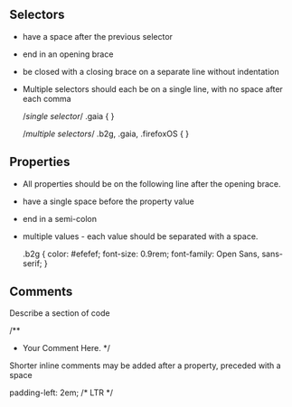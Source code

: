## Selectors

* have a space after the previous selector
* end in an opening brace
* be closed with a closing brace on a separate line without indentation
* Multiple selectors should each be on a single line, with no space after each comma

  /*single selector*/
  .gaia {
  }

  /*multiple selectors*/
  .b2g,
  .gaia,
  .firefoxOS {
  }

## Properties

* All properties should be on the following line after the opening brace.
* have a single space before the property value
* end in a semi-colon
* multiple values - each value should be separated with a space.
  
  .b2g {
    color: #efefef;
    font-size: 0.9rem;
    font-family: Open Sans, sans-serif;
  }

## Comments

Describe a section of code

  /**
   * Your Comment Here.
   */


Shorter inline comments may be added after a property, preceded with a space
  
  padding-left: 2em; /* LTR */
